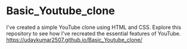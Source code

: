 # Basic_Youtube_clone
I've created a simple YouTube clone using HTML and CSS. Explore this repository to see how I've recreated the essential features of YouTube.
https://udaykumar2507.github.io/Basic_Youtube_clone/

